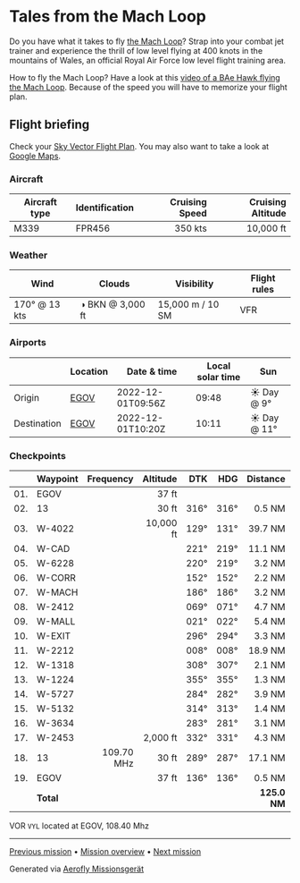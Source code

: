 Tales from the Mach Loop
========================

Do you have what it takes to fly [the Mach Loop](https://machloop.co.uk/)? Strap into your combat jet trainer and experience the thrill of low level flying at 400 knots in the mountains of Wales, an official Royal Air Force low level flight training area.

How to fly the Mach Loop? Have a look at this [video of a BAe Hawk flying the Mach Loop](https://www.youtube.com/watch?v=uTxxXv9XhbM). Because of the speed you will have to memorize your flight plan.

Flight briefing
---------------

Check your [Sky Vector Flight Plan](https://skyvector.com/?ll=53.24984430214315,-4.531256943608469&chart=301&zoom=3&fpl=N0350A000%20EGOV%205252N00339W%205244N00350W%205241N00353W%205239N00351W%205236N00351W%205238N00344W%205243N00341W%205244N00346W%205303N00345W%205304N00347W%205306N00348W%205306N00354W%205307N00356W%205308N00401W%205311N00405W%20EGOV). You may also want to take a look at [Google Maps](https://www.google.com/maps/@?api=1&map_action=map&center=52.926082874310104,-4.0956086684756485&zoom=10&basemap=terrain).

### Aircraft

| Aircraft type | Identification | Cruising Speed | Cruising Altitude |
|---------------|----------------|---------------:|------------------:|
| M339          | FPR456         |        350 kts |         10,000 ft |

### Weather

| Wind         | Clouds          | Visibility       | Flight rules |
|--------------|-----------------|------------------|--------------|
| 170° @ 13 kts | ◑ BKN @ 3,000 ft | 15,000 m / 10 SM | VFR |

### Airports

|             | Location                                   | Date & time    | Local solar time | Sun |
|-------------|--------------------------------------------|----------------|------------------|-----|
| Origin      | [EGOV](https://skyvector.com/airport/EGOV) | 2022-12-01T09:56Z | 09:48 | ☀ Day @ 9° |
| Destination | [EGOV](https://skyvector.com/airport/EGOV) | 2022-12-01T10:20Z | 10:11 | ☀ Day @ 11° |

### Checkpoints

|     | Waypoint  | Frequency  | Altitude  | DTK  | HDG  | Distance |   ETE |
|:---:|-----------|-----------:|----------:|-----:|-----:|---------:|------:|
| 01. | EGOV      |            |     37 ft |      |      |          |       |
| 02. | 13        |            |     30 ft | 316° | 316° |   0.5 NM | 01:03 |
| 03. | W-4022    |            | 10,000 ft | 129° | 131° |  39.7 NM | 07:00 |
| 04. | W-CAD     |            |           | 221° | 219° |  11.1 NM | 01:57 |
| 05. | W-6228    |            |           | 220° | 219° |   3.2 NM | 00:34 |
| 06. | W-CORR    |            |           | 152° | 152° |   2.2 NM | 00:24 |
| 07. | W-MACH    |            |           | 186° | 186° |   3.2 NM | 00:35 |
| 08. | W-2412    |            |           | 069° | 071° |   4.7 NM | 00:48 |
| 09. | W-MALL    |            |           | 021° | 022° |   5.4 NM | 00:54 |
| 10. | W-EXIT    |            |           | 296° | 294° |   3.3 NM | 00:34 |
| 11. | W-2212    |            |           | 008° | 008° |  18.9 NM | 03:08 |
| 12. | W-1318    |            |           | 308° | 307° |   2.1 NM | 00:22 |
| 13. | W-1224    |            |           | 355° | 355° |   1.3 NM | 00:14 |
| 14. | W-5727    |            |           | 284° | 282° |   3.9 NM | 00:40 |
| 15. | W-5132    |            |           | 314° | 313° |   1.4 NM | 00:15 |
| 16. | W-3634    |            |           | 283° | 281° |   3.1 NM | 00:32 |
| 17. | W-2453    |            |  2,000 ft | 332° | 331° |   4.3 NM | 00:43 |
| 18. | 13        | 109.70 MHz |     30 ft | 289° | 287° |  17.1 NM | 02:54 |
| 19. | EGOV      |            |     37 ft | 136° | 136° |   0.5 NM | 01:03 |
|     | **Total** |            |           |      |      | **125.0 NM** | **23:32** |

VOR `VYL` located at EGOV, 108.40 Mhz

----

[Previous mission](./Low_Level_Highlander.md) • [Mission overview](./README.md) • [Next mission](./Mach_Loop_from_the_Sea.md)

Generated via [Aerofly Missionsgerät](https://github.com/fboes/aerofly-missions)
